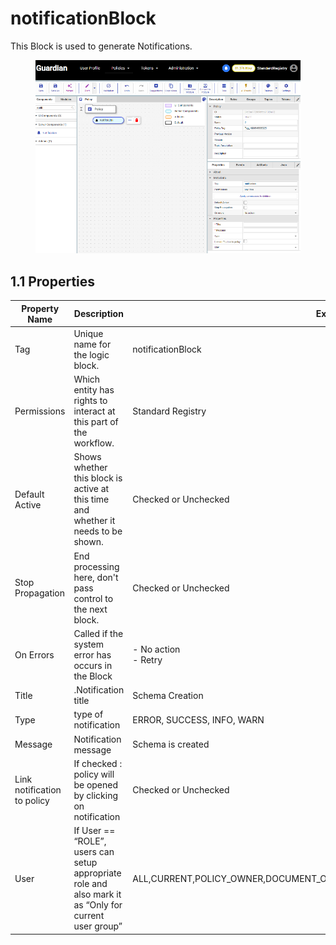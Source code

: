 # notificationBlock

This Block is used to generate Notifications.

<figure><img src="../../../../.gitbook/assets/image (7) (6).png" alt=""><figcaption></figcaption></figure>

## 1.1 Properties

| Property Name               | Description                                                                                           | Example                                                                      | Status |
| --------------------------- | ----------------------------------------------------------------------------------------------------- | ---------------------------------------------------------------------------- | ------ |
| Tag                         | Unique name for the logic block.                                                                      | notificationBlock                                                            |        |
| Permissions                 | Which entity has rights to interact at this part of the workflow.                                     | Standard Registry                                                            |        |
| Default Active              | Shows whether this block is active at this time and whether it needs to be shown.                     | Checked or Unchecked                                                         |        |
| Stop Propagation            | End processing here, don't pass control to the next block.                                            | Checked or Unchecked                                                         |        |
| On Errors                   | Called if the system error has occurs in the Block                                                    | <p>- No action<br>- Retry</p>                                                |        |
| Title                       | .Notification title                                                                                   | Schema Creation                                                              |        |
| Type                        | type of notification                                                                                  | ERROR, SUCCESS, INFO, WARN                                                   |        |
| Message                     | Notification message                                                                                  | Schema is created                                                            |        |
| Link notification to policy | If checked : policy will be opened by clicking on notification                                        | Checked or Unchecked                                                         |        |
| User                        | If User == “ROLE”, users can setup appropriate role and also mark it as “Only for current user group” | ALL,CURRENT,POLICY\_OWNER,DOCUMENT\_OWNER,DOCUMENT\_ISSUER,GROUP\_OWNER,ROLE |        |
